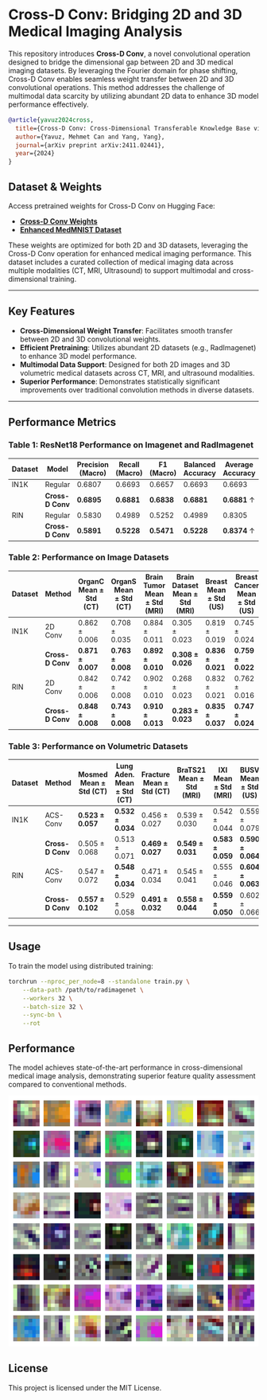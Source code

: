 # Cross-D Conv: Bridging 2D and 3D Medical Imaging Analysis

This repository introduces **Cross-D Conv**, a novel convolutional operation designed to bridge the dimensional gap between 2D and 3D medical imaging datasets. By leveraging the Fourier domain for phase shifting, Cross-D Conv enables seamless weight transfer between 2D and 3D convolutional operations. This method addresses the challenge of multimodal data scarcity by utilizing abundant 2D data to enhance 3D model performance effectively.

```bibtex
@article{yavuz2024cross,
  title={Cross-D Conv: Cross-Dimensional Transferable Knowledge Base via Fourier Shifting Operation},
  author={Yavuz, Mehmet Can and Yang, Yang},
  journal={arXiv preprint arXiv:2411.02441},
  year={2024}
}
```

## Dataset & Weights

Access pretrained weights for Cross-D Conv on Hugging Face:
- **[Cross-D Conv Weights](https://huggingface.co/convergedmachine/Cross-D-Conv)**
- **[Enhanced MedMNIST Dataset](https://huggingface.co/datasets/convergedmachine/Enhanced-MedMNIST)**

These weights are optimized for both 2D and 3D datasets, leveraging the Cross-D Conv operation for enhanced medical imaging performance. This dataset includes a curated collection of medical imaging data across multiple modalities (CT, MRI, Ultrasound) to support multimodal and cross-dimensional training.

---

## Key Features

- **Cross-Dimensional Weight Transfer**: Facilitates smooth transfer between 2D and 3D convolutional weights.
- **Efficient Pretraining**: Utilizes abundant 2D datasets (e.g., RadImagenet) to enhance 3D model performance.
- **Multimodal Data Support**: Designed for both 2D images and 3D volumetric medical datasets across CT, MRI, and ultrasound modalities.
- **Superior Performance**: Demonstrates statistically significant improvements over traditional convolution methods in diverse datasets.

---

## Performance Metrics

### Table 1: ResNet18 Performance on Imagenet and RadImagenet
| Dataset | Model          | Precision (Macro) | Recall (Macro) | F1 (Macro) | Balanced Accuracy | Average Accuracy |
|---------|----------------|-------------------|----------------|------------|-------------------|------------------|
| IN1K    | Regular        | 0.6807           | 0.6693         | 0.6657     | 0.6693           | 0.6693          |
|         | **Cross-D Conv** | **0.6895**       | **0.6881**     | **0.6838** | **0.6881**       | **0.6881** ↑    |
| RIN     | Regular        | 0.5830           | 0.4989         | 0.5252     | 0.4989           | 0.8305          |
|         | **Cross-D Conv** | **0.5891**       | **0.5228**     | **0.5471** | **0.5228**       | **0.8374** ↑    |

### Table 2: Performance on Image Datasets
| Dataset | Method        | OrganC Mean ± Std (CT) | OrganS Mean ± Std (CT) | Brain Tumor Mean ± Std (MRI) | Brain Dataset Mean ± Std (MRI) | Breast Mean ± Std (US) | Breast Cancer Mean ± Std (US) | Average |
|---------|---------------|------------------------|-------------------------|------------------------------|---------------------------------|------------------------|-------------------------------|---------|
| IN1K    | 2D Conv       | 0.862 ± 0.006         | 0.708 ± 0.035          | 0.884 ± 0.011               | 0.305 ± 0.023                 | 0.819 ± 0.019          | 0.745 ± 0.024                | 0.720   |
|         | **Cross-D Conv** | **0.871 ± 0.007**   | **0.763 ± 0.008**      | **0.892 ± 0.010**           | **0.308 ± 0.026**             | **0.836 ± 0.021**      | **0.759 ± 0.022**            | **0.738** ↑ |
| RIN     | 2D Conv       | 0.842 ± 0.006         | 0.742 ± 0.008          | 0.902 ± 0.010               | 0.268 ± 0.023                 | 0.832 ± 0.021          | 0.762 ± 0.016                | 0.725   |
|         | **Cross-D Conv** | **0.848 ± 0.008**   | **0.743 ± 0.008**      | **0.910 ± 0.013**           | **0.283 ± 0.023**             | **0.835 ± 0.037**      | **0.747 ± 0.024**            | **0.728** |

### Table 3: Performance on Volumetric Datasets
| Dataset | Method        | Mosmed Mean ± Std (CT) | Lung Aden. Mean ± Std (CT) | Fracture Mean ± Std (CT) | BraTS21 Mean ± Std (MRI) | IXI Mean ± Std (MRI) | BUSV Mean ± Std (US) | Average |
|---------|---------------|------------------------|----------------------------|--------------------------|--------------------------|-----------------------|-----------------------|---------|
| IN1K    | ACS-Conv      | **0.523 ± 0.057**     | **0.532 ± 0.034**         | 0.456 ± 0.027           | 0.539 ± 0.030           | 0.542 ± 0.044        | 0.559 ± 0.079        | 0.525   |
|         | **Cross-D Conv** | 0.505 ± 0.068      | 0.513 ± 0.071             | **0.469 ± 0.027**       | **0.549 ± 0.031**       | **0.583 ± 0.059**    | **0.590 ± 0.064**    | **0.535** ↑ |
| RIN     | ACS-Conv      | 0.547 ± 0.072         | **0.548 ± 0.034**         | 0.471 ± 0.034           | 0.545 ± 0.041           | 0.555 ± 0.046        | **0.604 ± 0.063**    | 0.545   |
|         | **Cross-D Conv** | **0.557 ± 0.102**   | 0.529 ± 0.058             | **0.491 ± 0.032**       | **0.558 ± 0.044**       | **0.559 ± 0.050**    | 0.602 ± 0.066        | **0.549** |

---

## Usage

To train the model using distributed training:

```bash
torchrun --nproc_per_node=8 --standalone train.py \
    --data-path /path/to/radimagenet \
    --workers 32 \
    --batch-size 32 \
    --sync-bn \
    --rot
```

## Performance

The model achieves state-of-the-art performance in cross-dimensional medical image analysis, demonstrating superior feature quality assessment compared to conventional methods.


![Dynamic Filters](dyns_filter_grid.gif)

## License

This project is licensed under the MIT License.

